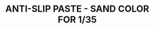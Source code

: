 ---
layout: product
title: "ANTI-SLIP PASTE - SAND COLOR FOR 1/35"
price: "550" 
desc: "Anti slip tekstura"
img_path: "/assets/img/A.MIG-2033.webp"
brand: "AMMO"
available: false
special_offer: false
new: false
soon: false
cat: "070000"
subcat: "070100"
subsubcat: "070105"
sifra: "A.MIG-2033"
popular: false
spec: false
---
